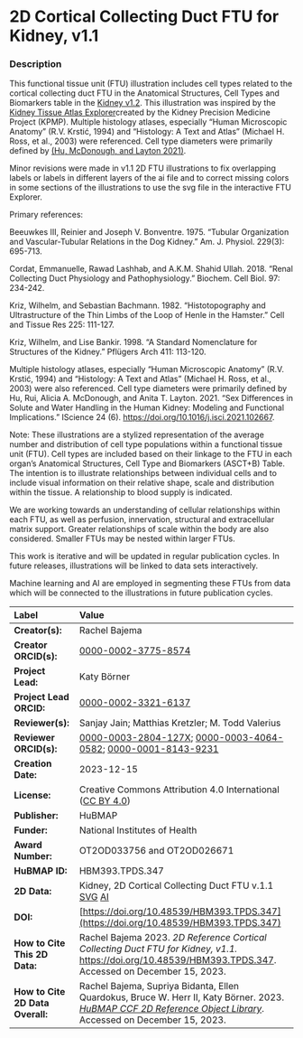 # 2D Cortical Collecting Duct FTU for Kidney, v1.1

### Description
This functional tissue unit (FTU) illustration includes cell types related to the cortical collecting duct FTU in the Anatomical Structures, Cell Types and Biomarkers table in the [Kidney v1.2](https://cdn.humanatlas.io/hra-releases/v1.2/asct-b/ASCT-B_VH_Kidney.csv). This illustration was inspired by the [Kidney Tissue Atlas Explorer](https://atlas.kpmp.org/explorer/)created by the Kidney Precision Medicine Project (KPMP). Multiple histology atlases, especially “Human Microscopic Anatomy” (R.V. Krstić, 1994) and “Histology: A Text and Atlas” (Michael H. Ross, et al., 2003) were referenced. Cell type diameters were primarily defined by [(Hu, McDonough, and Layton 2021)](https://doi.org/10.1016/j.isci.2021.102667).

Minor revisions were made in v1.1 2D FTU illustrations to fix overlapping labels or labels in different layers of the ai file and to correct missing colors in some sections of the illustrations to use the svg file in the interactive FTU Explorer. 

Primary references:

Beeuwkes III, Reinier and Joseph V. Bonventre. 1975. “Tubular Organization and Vascular-Tubular Relations in the Dog Kidney.” Am. J. Physiol. 229(3): 695-713.

Cordat, Emmanuelle, Rawad Lashhab, and A.K.M. Shahid Ullah. 2018. “Renal Collecting Duct Physiology and Pathophysiology.” Biochem. Cell Biol. 97: 234-242.

Kriz, Wilhelm, and Sebastian Bachmann. 1982. “Histotopography and Ultrastructure of the Thin Limbs of the Loop of Henle in the Hamster.” Cell and Tissue Res 225: 111-127.

Kriz, Wilhelm, and Lise Bankir. 1998. “A Standard Nomenclature for Structures of the Kidney.” Pflügers Arch 411: 113-120.

Multiple histology atlases, especially “Human Microscopic Anatomy” (R.V. Krstić, 1994) and “Histology: A Text and Atlas” (Michael H. Ross, et al., 2003) were also referenced. Cell type diameters were primarily defined by Hu, Rui, Alicia A. McDonough, and Anita T. Layton. 2021. “Sex Differences in Solute and Water Handling in the Human Kidney: Modeling and Functional Implications.” IScience 24 (6). https://doi.org/10.1016/j.isci.2021.102667.


Note: These illustrations are a stylized representation of the average number and distribution of cell type populations within a functional tissue unit (FTU). Cell types are included based on their linkage to the FTU in each organ’s Anatomical Structures, Cell Type and Biomarkers (ASCT+B) Table. The intention is to illustrate relationships between individual cells and to include visual information on their relative shape, scale and distribution within the tissue. A relationship to blood supply is indicated.

We are working towards an understanding of cellular relationships within each FTU, as well as perfusion, innervation, structural and extracellular matrix support. Greater relationships of scale within the body are also considered. Smaller FTUs may be nested within larger FTUs.

This work is iterative and will be updated in regular publication cycles. In future releases, illustrations will be linked to data sets interactively. 

Machine learning and AI are employed in segmenting these FTUs from data which will be connected to the illustrations in future publication cycles.


| Label | Value |
| :------------- |:-------------|
| **Creator(s):** | Rachel Bajema |
| **Creator ORCID(s):** | [0000-0002-3775-8574](https://orcid.org/0000-0002-3775-8574) |
| **Project Lead:** | Katy B&ouml;rner |
| **Project Lead ORCID:** | [0000-0002-3321-6137](https://orcid.org/0000-0002-3321-6137) |
| **Reviewer(s):** | Sanjay Jain; Matthias Kretzler; M. Todd Valerius  |
| **Reviewer ORCID(s):** |[0000-0003-2804-127X](https://orcid.org/0000-0003-2804-127X); [0000-0003-4064-0582](https://orcid.org/0000-0003-4064-0582); [0000-0001-8143-9231](https://orcid.org/0000-0001-8143-9231)|
| **Creation Date:** | 2023-12-15|
| **License:** | Creative Commons Attribution 4.0 International ([CC BY 4.0](https://creativecommons.org/licenses/by/4.0/)) |
| **Publisher:** | HuBMAP |
| **Funder:** | National Institutes of Health |
| **Award Number:** | OT2OD033756 and OT2OD026671|
| **HuBMAP ID:** | HBM393.TPDS.347 |
| **2D Data:** | Kidney, 2D Cortical Collecting Duct FTU v.1.1 [SVG](https://cdn.humanatlas.io/hra-releases/v2.0/2d-ftu/2d-ftu-kidney-cortical-collecting-duct.svg) [AI](https://cdn.humanatlas.io/hra-releases/v2.0/2d-ftu/2d-ftu-kidney-cortical-collecting-duct.ai)|
| **DOI:** | [https://doi.org/10.48539/HBM393.TPDS.347](https://doi.org/10.48539/HBM393.TPDS.347) |
| **How to Cite This 2D Data:** | Rachel Bajema 2023. *2D Reference Cortical Collecting Duct FTU for Kidney, v1.1.* https://doi.org/10.48539/HBM393.TPDS.347. Accessed on December 15, 2023.|
| **How to Cite 2D Data Overall:** | Rachel Bajema, Supriya Bidanta, Ellen Quardokus,  Bruce W. Herr II, Katy Börner. 2023. [*HuBMAP CCF 2D Reference Object Library*](https://humanatlas.io/2d-ftu-illustrations). Accessed on December 15, 2023.|
